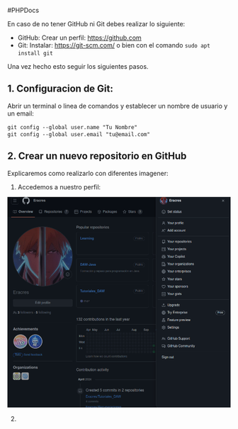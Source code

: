 #PHPDocs

En caso de no tener GitHub ni Git debes realizar lo siguiente:

- GitHub: Crear un perfil: https://github.com
- Git: Instalar: https://git-scm.com/ o bien con el comando ``` sudo apt install git ```

Una vez hecho esto seguir los siguientes pasos.

## 1. Configuracion de Git:

Abrir un terminal o linea de comandos y establecer un nombre de usuario y un email:

```
git config --global user.name "Tu Nombre"
git config --global user.email "tu@email.com"
```

## 2. Crear un nuevo repositorio en GitHub

Explicaremos como realizarlo con diferentes imagener:

1. Accedemos a nuestro perfil:  

![Gato jugando](imagenes/1.png)
    
2. 

##

##
